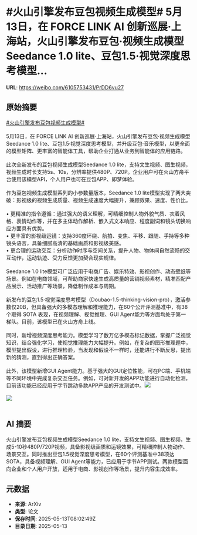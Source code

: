 # #火山引擎发布豆包视频生成模型# 5月13日，在 FORCE LINK AI 创新巡展·上海站，火山引擎发布豆包·视频生成模型 Seedance 1.0 lite、豆包1.5·视觉深度思考模型...

**URL**: https://weibo.com/6105753431/PrDD6vu27

## 原始摘要

<a href="https://m.weibo.cn/search?containerid=231522type%3D1%26t%3D10%26q%3D%23%E7%81%AB%E5%B1%B1%E5%BC%95%E6%93%8E%E5%8F%91%E5%B8%83%E8%B1%86%E5%8C%85%E8%A7%86%E9%A2%91%E7%94%9F%E6%88%90%E6%A8%A1%E5%9E%8B%23&amp;extparam=%23%E7%81%AB%E5%B1%B1%E5%BC%95%E6%93%8E%E5%8F%91%E5%B8%83%E8%B1%86%E5%8C%85%E8%A7%86%E9%A2%91%E7%94%9F%E6%88%90%E6%A8%A1%E5%9E%8B%23" data-hide=""><span class="surl-text">#火山引擎发布豆包视频生成模型#</span></a> <br><br>5月13日，在 FORCE LINK AI 创新巡展·上海站，火山引擎发布豆包·视频生成模型 Seedance 1.0 lite、豆包1.5·视觉深度思考模型，并升级豆包·音乐模型，以更全面的模型矩阵、更丰富的智能体工具，帮助企业打通从业务到智能体的应用链路。<br><br>此次全新发布的豆包视频生成模型Seedance 1.0 lite，支持文生视频、图生视频，视频生成时长支持5s、10s，分辨率提供480P、720P。企业用户可在火山方舟平台使用该模型API，个人用户也可在豆包APP、即梦体验。<br><br>作为豆包视频生成模型系列的小参数量版本，Seedance 1.0 lite模型实现了两大突破：影视级的视频生成质量、视频生成速度大幅提升，兼顾效果、速度、性价比。<br><br>• 更精准的指令遵循：通过强大的语义理解，可精细控制人物外貌气质、衣着风格、表情动作等，并在多主体动作解析、嵌入式文本响应、程度副词和镜头切换响应方面具有优势。<br>• 更丰富的影视级运镜：支持360度环绕、航拍、变焦、平移、跟随、手持等多种镜头语言，具备细腻高清的基础画质和影视级美感。<br>• 更合理的运动交互：分析动作时序与空间关系，提升人物、物体间自然流畅的交互动作，运动轨迹、受力反馈更加契合现实规律。<br><br>Seedance 1.0 lite模型可广泛应用于电商广告、娱乐特效、影视创作、动态壁纸等场景。例如在电商领域，可帮助商家快速生成高质量的营销视频素材，精准匹配产品展示、活动推广等场景，降低制作成本与周期。<br><br>新发布的豆包1.5·视觉深度思考模型（Doubao-1.5-thinking-vision-pro），激活参数仅20B，但具备强大的多模态理解和推理能力，在60个公开评测基准中，有38个取得 SOTA 表现，在视频理解、视觉推理、GUI Agent能力等方面均处于第一梯队。目前，该模型已在火山方舟上线。<br><br>同时，新增视频深度思考能力。模型学习了数万亿多模态标记数据，掌握广泛视觉知识，结合强化学习，使视觉推理能力大幅提升。例如，在复杂的图形推理题中，模型提出假设，进行推理检验，当发现和假设不一样时，还能进行不断反思，提出新的猜测，直到得出正确答案。<br><br>此外，该模型新增GUI Agent能力。基于强大的GUI定位性能，可在PC端、手机端等不同环境中完成复杂交互任务。例如，可对新开发的APP功能进行自动化检测，目前该功能已经应用于字节跳动多款APP产品的开发测试中。<img style="" src="https://tvax2.sinaimg.cn/large/006Fd7o3gy1i1dxaqbaetj31jg0gfe81.jpg" referrerpolicy="no-referrer"><br><br><img style="" src="https://tvax4.sinaimg.cn/large/006Fd7o3gy1i1dxapvzjoj31yu0u0ws9.jpg" referrerpolicy="no-referrer"><br><br>

## AI 摘要

火山引擎发布豆包视频生成模型Seedance 1.0 lite，支持文生视频、图生视频，生成5-10秒480P/720P视频，具备影视级画质和运镜效果，可精细控制人物动作、场景交互。同时推出豆包1.5视觉深度思考模型，在60个评测基准中38项达SOTA，具备视频理解、GUI Agent等能力，已应用于字节APP测试。两款模型面向企业和个人用户开放，适用于电商、影视创作等场景，提升内容生成效率。

## 元数据

- **来源**: ArXiv
- **类型**: 论文
- **保存时间**: 2025-05-13T08:02:49Z
- **目录日期**: 2025-05-13
